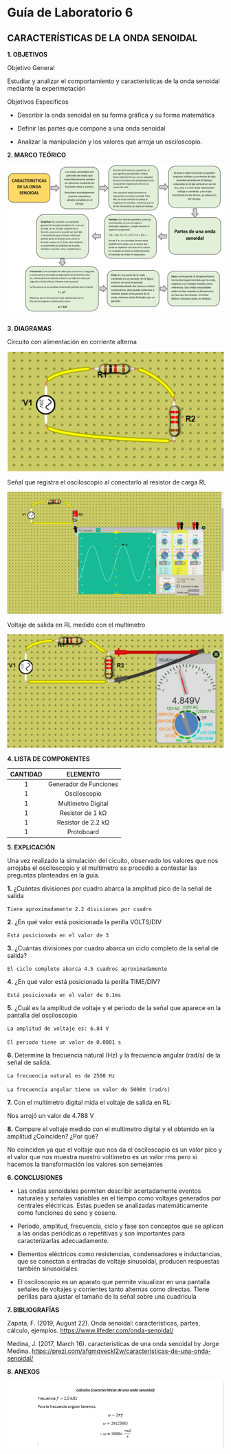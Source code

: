 # Guía de Laboratorio 6
## CARACTERÍSTICAS DE LA ONDA SENOIDAL

**1.	OBJETIVOS**

Objetivo General

Estudiar y analizar el comportamiento y caracteristicas de la onda senoidal mediante la experimetación

Objetivos Específicos

- Describir la onda senoidal en su forma gráfica y su forma matemática

- Definir las partes que compone a una onda senoidal

- Analizar la manipulación y los valores que arroja un osciloscopio. 

**2.	MARCO TEÓRICO**

![.](https://github.com/Estefania-O/Laboratorio-6/blob/main/img/Mapa_Onda_Senoidal(1).jpg)

**3.	DIAGRAMAS**

Circuito con alimentación en corriente alterna

![.](https://github.com/Estefania-O/Laboratorio-6/blob/main/img/Circuito_ca.png)

Señal que registra el osciloscopio al conectarlo al resistor de carga RL

![.](https://github.com/Estefania-O/Laboratorio-6/blob/main/img/Circuito_Osciloscopio.jpeg)

Voltaje de salida en RL medido con el multímetro

![.](https://github.com/Estefania-O/Laboratorio-6/blob/main/img/Cicuito_Voltaje.png)

**4.	LISTA DE COMPONENTES**

|**CANTIDAD**|**ELEMENTO**|
|:---:|:---:|
|1|Generador de Funciones|
|1|Osciloscopio|
|1|Multímetro Digital|
|1|Resistor de 1 kΩ|
|1|Resistor de 2.2 kΩ|
|1|Protoboard|

**5.	EXPLICACIÓN**

Una vez realizado la simulación del cicuito, observado los valores que nos arrojaba el osciloscopio y el multímetro se procedio a contestar las preguntas planteadas en la guía.

**1.** ¿Cuántas divisiones por cuadro abarca la amplitud pico de la señal de salida
 
    Tiene aproximadamente 2.2 divisiones por cuadro

**2.** ¿En qué valor está posicionada la perilla VOLTS/DIV

    Está posicionada en el valor de 3 

**3.** ¿Cuántas divisiones por cuadro abarca un ciclo completo de la señal de salida?

    El ciclo completo abarca 4.5 cuadros aproximadamente

**4.** ¿En qué valor está posicionada la perilla TIME/DIV?
 
    Está posicionada en el valor de 0.1ms

**5.** ¿Cuál es la amplitud de voltaje y el periodo de la señal que aparece en la pantalla del osciloscopio

    La amplitud de voltaje es: 6.84 V

    El periodo tiene un valor de 0.0001 s

**6.** Determine la frecuencia natural (Hz) y la frecuencia angular (rad/s) de la señal de salida.

    La frecuencia natural es de 2500 Hz

    La frecuencia angular tiene un valor de 5000π (rad/s)

**7.** Con el multímetro digital mida el voltaje de salida en RL:

   Nos arrojó un valor de 4.788 V

**8.** Compare el voltaje medido con el multímetro digital y el obtenido en la amplitud ¿Coinciden? ¿Por qué?

   No coinciden ya que el voltaje que nos da el osciloscopio es un valor pico y el valor que nos muestra nuestro voltímetro es un valor rms pero si hacemos la              transformación los valores son semejantes  

**6.	CONCLUSIONES**

- Las ondas senoidales permiten describir acertadamente eventos naturales y señales variables en el tiempo como voltajes generados por centrales eléctricas. Estas pueden se analizadas matemáticamente como funciones de seno y coseno.

- Período, amplitud, frecuencia, ciclo y fase son conceptos que se aplican a las ondas periódicas o repetitivas y son importantes para caracterizarlas adecuadamente.

- Elementos eléctricos como resistencias, condensadores e inductancias, que se conectan a entradas de voltaje sinusoidal, producen respuestas también sinusoidales.

- El osciloscopio es un aparato que permite visualizar en una pantalla señales de voltajes y corrientes tanto alternas como directas. Tiene perillas para ajustar el tamaño de la señal sobre una cuadrícula

**7.	BIBLIOGRAFÍAS**

Zapata, F. (2019, August 22). Onda senoidal: características, partes, cálculo, ejemplos. https://www.lifeder.com/onda-senoidal/

Medina, J. (2017, March 16). caracteristicas de una onda senoidal by Jorge Medina. https://prezi.com/afgmqveckl2w/caracteristicas-de-una-onda-senoidal/

**8. ANEXOS**

![.](https://github.com/Estefania-O/Laboratorio-6/blob/main/Anexos/Frecuencia_Angular.png)

